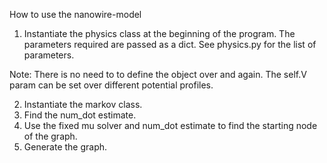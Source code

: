 How to use the nanowire-model 

1. Instantiate the physics class at the beginning of the program. The parameters required are passed as a dict. See physics.py for the list of parameters. 

Note: There is no need to to define the object over and again. The self.V param can be set over different potential profiles.

2. Instantiate the markov class.
3. Find the num_dot estimate.
4. Use the fixed mu solver and num_dot estimate to find the starting node of the graph.
5. Generate the graph.
